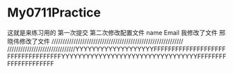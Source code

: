 # My0711Practice
这就是来练习用的
第一次提交
第二次修改配置文件 name Email
我修改了文件
邢晓伟修改了文件
////////////////////////////////////////////////////////////
///////////////////////////////YYYYYYYYYYYYYYYYYYYFFFFFFFFFFFFFFFFFFFFFFFFFFFFFFFFFFFYYYYYYYYYYYYYYYYYYYYYYYYYYYYYYYYYFFFFFFFFFFFFFFFFFFFFF
